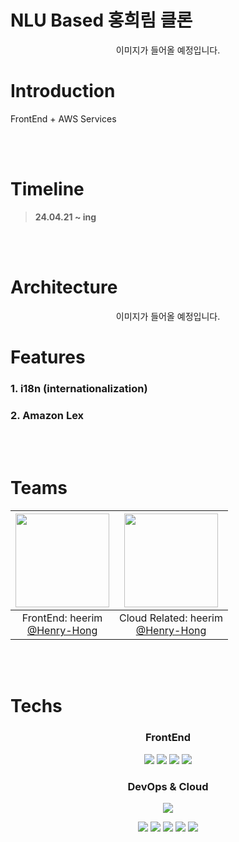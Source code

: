 # NLU Based 홍희림 클론

<p align="center">
이미지가 들어올 예정입니다.
</p>

# Introduction

FrontEnd + AWS Services

<br >
<br >

# Timeline

> **24.04.21 ~ ing**

<br >
<br >

# Architecture

<p align="center">
이미지가 들어올 예정입니다.
</p>

# Features

### 1. i18n (internationalization)

### 2. Amazon Lex

<br >
<br >

# Teams

| <img src="https://avatars.githubusercontent.com/u/17701725?v=4,Henry-Hong,heerim,https://github.com/Henry-Hong" width="150" height="150"/> | <img src="https://avatars.githubusercontent.com/u/17701725?v=4,Henry-Hong,heerim,https://github.com/Henry-Hong" width="150" height="150"/> |
| :----------------------------------------------------------------------------------------------------------------------------------------: | :----------------------------------------------------------------------------------------------------------------------------------------: |
|                                     FrontEnd: heerim<br/>[@Henry-Hong](https://github.com/Henry-Hong)                                      |                                   Cloud Related: heerim<br/>[@Henry-Hong](https://github.com/Henry-Hong)                                   |

<br>
<br>

# Techs

<div align="middle">
 
### FrontEnd

<img src="https://img.shields.io/badge/react-61DAFB?style=for-the-badge&amp;logo=react&amp;logoColor=white"/>
<img src="https://img.shields.io/badge/typescript-%23007ACC?style=for-the-badge&amp;logo=typescript&amp;logoColor=white"/>
<img src="https://img.shields.io/badge/tailwindcss-%2306B6D4?style=for-the-badge&amp;logo=tailwindcss&amp;logoColor=white"/>
<img src="https://img.shields.io/badge/react--query-%23FF4154?style=for-the-badge&amp;logo=reactquery&amp;logoColor=white"/>

### DevOps & Cloud

<p>
<img src="https://img.shields.io/badge/Github--Actions-2088FF?style=for-the-badge&logo=githubactions&logoColor=white">
</p>
<p>
<img src="https://img.shields.io/badge/amazons3-569A31?style=for-the-badge&logo=amazons3&logoColor=white">
<img src="https://img.shields.io/badge/cloudfront-FF9900?style=for-the-badge&logo=amazonaws&logoColor=white">
<img src="https://img.shields.io/badge/api--gateway-%23FF4F8B?style=for-the-badge&logo=amazonapigateway&logoColor=white">
<img src="https://img.shields.io/badge/lambda-FF9900?style=for-the-badge&logo=awslambda&logoColor=white">
<img src="https://img.shields.io/badge/amazon--lex-232F3E?style=for-the-badge&logo=amazonaws&logoColor=white">
</p>

<br/>
<br/>
